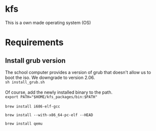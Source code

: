# kfs
This is a own made operating system (OS)


# Requirements
## Install grub version
The school computer provides a version of grub that doesn't allow us to boot the iso. We downgrade to version 2.06.<br>
`sh install_grub.sh`<br><br>
Of course, add the newly installed binary to the path.<br>
`export PATH="$HOME/kfs_packages/bin:$PATH"`<br><br>
`brew install i686-elf-gcc`

`brew install --with-x86_64-pc-elf --HEAD`

`brew install qemu`
